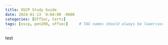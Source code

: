 ```yaml
---
title: OSCP Study Guide
date: 2024-01-13 `0:04:00 -0600
categories: [OffSec, Certs]
tags: [oscp, pen200, offsec]     # TAG names should always be lowercase
---
```


test
